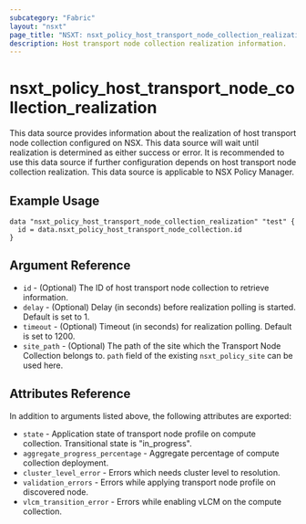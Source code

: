 ```yaml
---
subcategory: "Fabric"
layout: "nsxt"
page_title: "NSXT: nsxt_policy_host_transport_node_collection_realization"
description: Host transport node collection realization information.
---
```


# nsxt_policy_host_transport_node_collection_realization

This data source provides information about the realization of host transport
node collection configured on NSX. This data source will wait until realization is
determined as either success or error. It is recommended to use this data source
if further configuration depends on host transport node collection realization.
This data source is applicable to NSX Policy Manager.

## Example Usage

```hcl
data "nsxt_policy_host_transport_node_collection_realization" "test" {
  id = data.nsxt_policy_host_transport_node_collection.id
}
```

## Argument Reference

* `id` - (Optional) The ID of host transport node collection to retrieve information.
* `delay` - (Optional) Delay (in seconds) before realization polling is started. Default is set to 1.
* `timeout` - (Optional) Timeout (in seconds) for realization polling. Default is set to 1200.
* `site_path` - (Optional) The path of the site which the Transport Node Collection belongs to. `path` field of the existing `nsxt_policy_site` can be used here.

## Attributes Reference

In addition to arguments listed above, the following attributes are exported:

* `state` - Application state of transport node profile on compute collection. Transitional state is "in_progress".
* `aggregate_progress_percentage` - Aggregate percentage of compute collection deployment.
* `cluster_level_error` - Errors which needs cluster level to resolution.
* `validation_errors` - Errors while applying transport node profile on discovered node.
* `vlcm_transition_error` - Errors while enabling vLCM on the compute collection.

